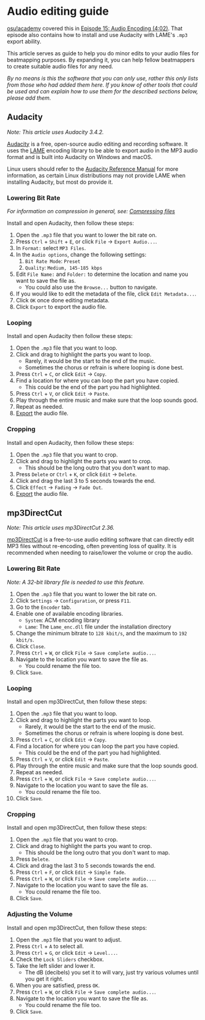 # Audio editing guide

[osu!academy](/wiki/Community/Video_series/osu!academy) covered this in [Episode 15: Audio Encoding (4:02)](https://www.youtube.com/watch?v=muu3HkG38kk). That episode also contains how to install and use Audacity with LAME's `.mp3` export ability.

This article serves as guide to help you do minor edits to your audio files for beatmapping purposes. By expanding it, you can help fellow beatmappers to create suitable audio files for any need.

*By no means is this the software that you can only use, rather this only lists from those who had added them here. If you know of other tools that could be used and can explain how to use them for the described sections below, please add them.*

## Audacity

<!-- -->

*Note: This article uses Audacity 3.4.2.*

[Audacity](https://www.audacityteam.org/download) is a free, open-source audio editing and recording software. It uses the [LAME](https://lame.sourceforge.io) encoding library to be able to export audio in the MP3 audio format and is built into Audacity on Windows and macOS.

Linux users should refer to the [Audacity Reference Manual](https://manual.audacityteam.org/man/installing_and_updating_audacity_on_linux.html#linlame) for more information, as certain Linux distributions may not provide LAME when installing Audacity, but most do provide it.

### Lowering Bit Rate

*For information on compression in general, see: [Compressing files](/wiki/Guides/Compressing_files)*

Install and open Audacity, then follow these steps:

1. Open the `.mp3` file that you want to lower the bit rate on.
2. Press `Ctrl` + `Shift` + `E`, or click `File` -> `Export Audio...`.
3. In `Format:` select `MP3 Files`.
4. In the `Audio options`, change the following settings:
   1. `Bit Rate Mode`: `Preset`
   2. `Quality`: `Medium, 145-185 kbps`
5. Edit `File Name:` and `Folder:` to determine the location and name you want to save the file as.
   - You could also use the `Browse...` button to navigate.
6. If you would like to edit the metadata of the file, click `Edit Metadata...`.
7. Click `OK` once done editing metadata.
8. Click `Export` to export the audio file.

### Looping

Install and open Audacity then follow these steps:

1. Open the `.mp3` file that you want to loop.
2. Click and drag to highlight the parts you want to loop.
   - Rarely, it would be the start to the end of the music.
   - Sometimes the chorus or refrain is where looping is done best.
3. Press `Ctrl` + `C`, or click `Edit` -> `Copy`.
4. Find a location for where you can loop the part you have copied.
   - This could be the end of the part you had highlighted.
5. Press `Ctrl` + `V`, or click `Edit` -> `Paste`.
6. Play through the entire music and make sure that the loop sounds good.
7. Repeat as needed.
8. [Export](#lowering-bit-rate) the audio file.

### Cropping

Install and open Audacity, then follow these steps:

1. Open the `.mp3` file that you want to crop.
2. Click and drag to highlight the parts you want to crop.
   - This should be the long outro that you don't want to map.
3. Press `Delete` or `Ctrl` + `K`, or click `Edit` -> `Delete`.
4. Click and drag the last 3 to 5 seconds towards the end.
5. Click `Effect` -> `Fading` -> `Fade Out`.
6. [Export](#lowering-bit-rate) the audio file.

## mp3DirectCut

*Note: This article uses mp3DirectCut 2.36.*

[mp3DirectCut](https://mpesch3.de) is a free-to-use audio editing software that can directly edit MP3 files without re-encoding, often preventing loss of quality. It is recommended when needing to raise/lower the volume or crop the audio.

### Lowering Bit Rate

*Note: A 32-bit library file is needed to use this feature.*

1. Open the `.mp3` file that you want to lower the bit rate on.
2. Click `Settings` -> `Configuration`, or press `F11`.
3. Go to the `Encoder` tab.
4. Enable one of available encoding libraries.
   - `System`: ACM encoding library
   - `Lame`: The `Lame_enc.dll` file under the installation directory
5. Change the minimum bitrate to `128 kbit/s`, and the maximum to `192 kbit/s`.
6. Click `Close`.
7. Press `Ctrl` + `W`, or click `File` -> `Save complete audio...`.
8. Navigate to the location you want to save the file as.
   - You could rename the file too.
9. Click `Save`.

### Looping

Install and open mp3DirectCut, then follow these steps:

1. Open the `.mp3` file that you want to loop.
2. Click and drag to highlight the parts you want to loop.
   - Rarely, it would be the start to the end of the music.
   - Sometimes the chorus or refrain is where looping is done best.
3. Press `Ctrl` + `C`, or click `Edit` -> `Copy`.
4. Find a location for where you can loop the part you have copied.
   - This could be the end of the part you had highlighted.
5. Press `Ctrl` + `V`, or click `Edit` -> `Paste`.
6. Play through the entire music and make sure that the loop sounds good.
7. Repeat as needed.
8. Press `Ctrl` + `W`, or click `File` -> `Save complete audio...`.
9. Navigate to the location you want to save the file as.
   - You could rename the file too.
10. Click `Save`.

### Cropping

Install and open mp3DirectCut, then follow these steps:

1. Open the `.mp3` file that you want to crop.
2. Click and drag to highlight the parts you want to crop.
   - This should be the long outro that you don't want to map.
3. Press `Delete`.
4. Click and drag the last 3 to 5 seconds towards the end.
5. Press `Ctrl` + `F`, or click `Edit` -> `Simple fade`.
6. Press `Ctrl` + `W`, or click `File` -> `Save complete audio...`.
7. Navigate to the location you want to save the file as.
   - You could rename the file too.
8. Click `Save`.

### Adjusting the Volume

Install and open mp3DirectCut, then follow these steps:

1. Open the `.mp3` file that you want to adjust.
2. Press `Ctrl` + `A` to select all.
3. Press `Ctrl` + `G`, or click `Edit` -> `Level...`.
4. Check the `Lock Sliders` checkbox.
5. Take the left slider and lower it.
   - The dB (decibels) you set it to will vary, just try various volumes until you get it right.
6. When you are satisfied, press `OK`.
7. Press `Ctrl` + `W`, or click `File` -> `Save complete audio...`.
8. Navigate to the location you want to save the file as.
   - You could rename the file too.
9. Click `Save`.
